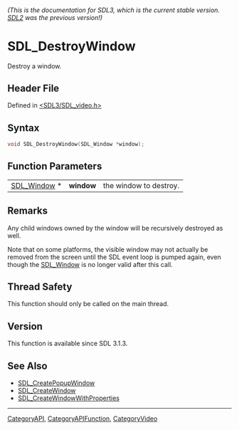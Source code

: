 ###### (This is the documentation for SDL3, which is the current stable version. [SDL2](https://wiki.libsdl.org/SDL2/) was the previous version!)
# SDL_DestroyWindow

Destroy a window.

## Header File

Defined in [<SDL3/SDL_video.h>](https://github.com/libsdl-org/SDL/blob/main/include/SDL3/SDL_video.h)

## Syntax

```c
void SDL_DestroyWindow(SDL_Window *window);
```

## Function Parameters

|                            |            |                        |
| -------------------------- | ---------- | ---------------------- |
| [SDL_Window](SDL_Window) * | **window** | the window to destroy. |

## Remarks

Any child windows owned by the window will be recursively destroyed as
well.

Note that on some platforms, the visible window may not actually be removed
from the screen until the SDL event loop is pumped again, even though the
[SDL_Window](SDL_Window) is no longer valid after this call.

## Thread Safety

This function should only be called on the main thread.

## Version

This function is available since SDL 3.1.3.

## See Also

- [SDL_CreatePopupWindow](SDL_CreatePopupWindow)
- [SDL_CreateWindow](SDL_CreateWindow)
- [SDL_CreateWindowWithProperties](SDL_CreateWindowWithProperties)

----
[CategoryAPI](CategoryAPI), [CategoryAPIFunction](CategoryAPIFunction), [CategoryVideo](CategoryVideo)

